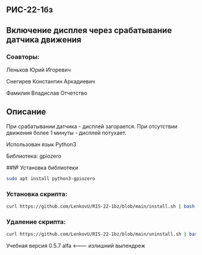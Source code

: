 ## РИС-22-1бз

## Включение дисплея через срабатывание датчика движения

### Соавторы:

Леньков Юрий Игоревич

Снегирев Константин Аркадиевич

Фамилия Владислав Отчетство

## Описание
При срабатывании датчика - дисплей загорается. При отсутствии движения более 1 минуты - дисплей потухает.

Использован язык Python3

Библиотека: gpiozero

##№ Установка библиотеки
```bash
sudo apt install python3-gpiozero
```

### Установка скрипта: 
```bash
curl https://github.com/LenkovU/RIS-22-1bz/blob/main/install.sh | bash
```

### Удаление скрипта:
```bash
curl https://github.com/LenkovU/RIS-22-1bz/blob/main/uninstall.sh | bash
```

Учебная версия 0.5.7 alfa <--- излишний выпендреж
